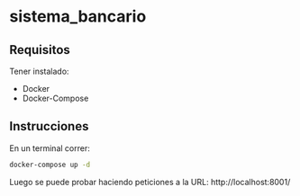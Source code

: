 # sistema_bancario

## Requisitos
Tener instalado:
- Docker
- Docker-Compose

## Instrucciones

En un terminal correr:

```bash
docker-compose up -d
```

Luego se puede probar haciendo peticiones a la URL: http://localhost:8001/
